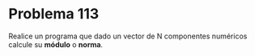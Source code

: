<h1>Problema 113</h1>
<p1>Realice un programa que dado un vector de N componentes numéricos calcule su <strong>módulo</strong> o <strong>norma</strong>.</p1>
